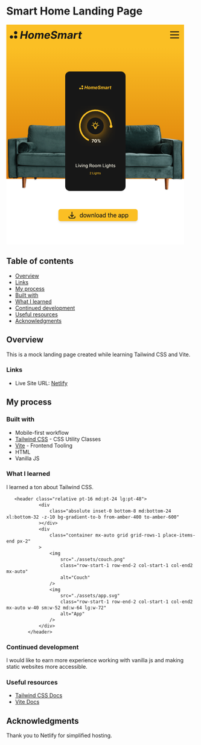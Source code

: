 # Smart Home Landing Page

<img src="/assets/smart-home2.png" alt="screenshot of website" title="Screenshot">

## Table of contents

  - [Overview](#overview)
  - [Links](#links)
  - [My process](#my-process)
  - [Built with](#built-with)
  - [What I learned](#what-i-learned)
  - [Continued development](#continued-development)
  - [Useful resources](#useful-resources)
  - [Acknowledgments](#acknowledgments)
 

## Overview

This is a mock landing page created while learning Tailwind CSS and Vite.


### Links

- Live Site URL: [Netlify](https://smart-home-site-landing-page.netlify.app/)

## My process

### Built with
- Mobile-first workflow
- [Tailwind CSS](https://tailwindcss.com/) - CSS Utility Classes
- [Vite](https://vitejs.dev/) - Frontend Tooling
- HTML
- Vanilla JS


### What I learned

I learned a ton about Tailwind CSS.


```
   <header class="relative pt-16 md:pt-24 lg:pt-48">
            <div
                class="absolute inset-0 bottom-8 md:bottom-24 xl:bottom-32 -z-10 bg-gradient-to-b from-amber-400 to-amber-600"
            ></div>
            <div
                class="container mx-auto grid grid-rows-1 place-items-end px-2"
            >
                <img
                    src="./assets/couch.png"
                    class="row-start-1 row-end-2 col-start-1 col-end2 mx-auto"
                    alt="Couch"
                />
                <img
                    src="./assets/app.svg"
                    class="row-start-1 row-end-2 col-start-1 col-end2 mx-auto w-40 sm:w-52 md:w-64 lg:w-72"
                    alt="App"
                />
            </div>
        </header>
```


### Continued development

I would like to earn more experience working with vanilla js and making static websites more accessible.

### Useful resources

- [Tailwind CSS Docs](https://tailwindcss.com/docs/installation)
- [Vite Docs](https://vitejs.dev/guide/) 


## Acknowledgments

Thank you to Netlify for simplified hosting. 
